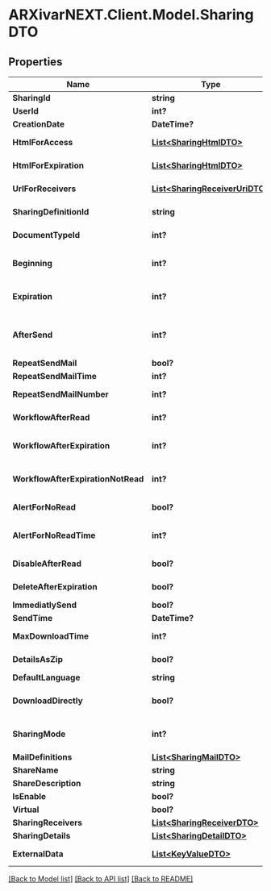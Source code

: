 # ARXivarNEXT.Client.Model.SharingDTO
## Properties

Name | Type | Description | Notes
------------ | ------------- | ------------- | -------------
**SharingId** | **string** | Sharing unique id | [optional] 
**UserId** | **int?** | Owner user id | [optional] 
**CreationDate** | **DateTime?** | Date time of creation | [optional] 
**HtmlForAccess** | [**List&lt;SharingHtmlDTO&gt;**](SharingHtmlDTO.md) | Html for the sharing page | [optional] 
**HtmlForExpiration** | [**List&lt;SharingHtmlDTO&gt;**](SharingHtmlDTO.md) | Html for the expiration page | [optional] 
**UrlForReceivers** | [**List&lt;SharingReceiverUriDTO&gt;**](SharingReceiverUriDTO.md) | Collection of URL for receivers | [optional] 
**SharingDefinitionId** | **string** | Unique identifier for the configuration | [optional] 
**DocumentTypeId** | **int?** | System id for the documentType. | [optional] 
**Beginning** | **int?** | Days for the activation of the sharing. | [optional] 
**Expiration** | **int?** | Days for the expiration of the sharing. | [optional] 
**AfterSend** | **int?** | Possible values:  0: None  1: Email  2: R  3: RR  4: EmailArchiveContent  | [optional] 
**RepeatSendMail** | **bool?** | Resend for the mail. | [optional] 
**RepeatSendMailTime** | **int?** | Resend mail Days. | [optional] 
**RepeatSendMailNumber** | **int?** | Max number of resend for mail. | [optional] 
**WorkflowAfterRead** | **int?** | Workflow id for the read operation. | [optional] 
**WorkflowAfterExpiration** | **int?** | Workflow id for the expiration of a read sharing | [optional] 
**WorkflowAfterExpirationNotRead** | **int?** | Workflow id for the expiration of a not read sharing | [optional] 
**AlertForNoRead** | **bool?** | Enable warning for no read sharing. | [optional] 
**AlertForNoReadTime** | **int?** | Warning message for no read sharing days. | [optional] 
**DisableAfterRead** | **bool?** | Disable sharing after read. | [optional] 
**DeleteAfterExpiration** | **bool?** | Delete after expiration. | [optional] 
**ImmediatlySend** | **bool?** | Immediatly send. | [optional] 
**SendTime** | **DateTime?** | Send datetime. | [optional] 
**MaxDownloadTime** | **int?** | Max number of download | [optional] 
**DetailsAsZip** | **bool?** | Archive the details in one zip | [optional] 
**DefaultLanguage** | **string** | Default language. | [optional] 
**DownloadDirectly** | **bool?** | Donwload the documents directly from mail | [optional] 
**SharingMode** | **int?** | Possible values:  0: Link  1: Attachment  2: None  | [optional] 
**MailDefinitions** | [**List&lt;SharingMailDTO&gt;**](SharingMailDTO.md) | List of mails to send. | [optional] 
**ShareName** | **string** | Sharing name. | [optional] 
**ShareDescription** | **string** | Sharing description. | [optional] 
**IsEnable** | **bool?** | Is enable. | [optional] 
**Virtual** | **bool?** | Is virtual sharing. | [optional] 
**SharingReceivers** | [**List&lt;SharingReceiverDTO&gt;**](SharingReceiverDTO.md) | Sharing receivers. | [optional] 
**SharingDetails** | [**List&lt;SharingDetailDTO&gt;**](SharingDetailDTO.md) | Sharing details. | [optional] 
**ExternalData** | [**List&lt;KeyValueDTO&gt;**](KeyValueDTO.md) | Sharing external data. | [optional] 

[[Back to Model list]](../README.md#documentation-for-models) [[Back to API list]](../README.md#documentation-for-api-endpoints) [[Back to README]](../README.md)

